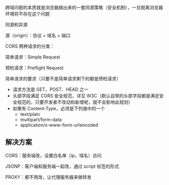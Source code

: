 跨域问题的本质就是浏览器搞出来的一套同源策略（安全机制），一旦脱离浏览器环境将不存在这个问题

同源和异源

源（origin）：协议 + 域名 + 端口

CORS 两种请求的分类：

简单请求：Simple Request

预检请求：Preflight Request

简单请求的要求（只要不是简单请求剩下的都是预检请求）

- 请求方法是 GET、POST、HEAD 之一
- 头部字段满足 CORS 安全规范，详见 W3C（默认自带的头部字段都是满足安全规范的，只要开发者不改动和新增呢，就不会影响此规则）
- 如果有 Content-Type，必须是下列值中的一个
  - text/plain
  - multipart/form-data
  - application/x-www-form-urlencoded

## 解决方案

CORS：服务端改，设置白名单（ip，域名）访问

JSONP：客户端和服务端一起改，通过 script 标签的形式

PROXY：都不用改，让代理服务器来做转发
